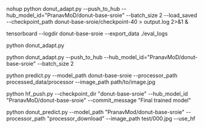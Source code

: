 nohup python donut_adapt.py --push_to_hub --hub_model_id="PranavMoD/donut-base-sroie" --batch_size 2 --load_saved --checkpoint_path donut-base-sroie/checkpoint-40 > output.log 2>&1 &

tensorboard --logdir donut-base-sroie --export_data ./eval_logs


python donut_adapt.py 


python donut_adapt.py --push_to_hub --hub_model_id="PranavMoD/donut-base-sroie" --batch_size 2



python predict.py --model_path donut-base-sroie --processor_path processed_data/processor --image_path path/to/image.jpg


python hf_push.py --checkpoint_dir "donut-base-sroie" --hub_model_id "PranavMoD/donut-base-sroie" --commit_message "Final trained model"


python donut_predict.py --model_path "PranavMod/donut-base-sroie" --processor_path "processor_download" --image_path test/000.jpg --use_hf
